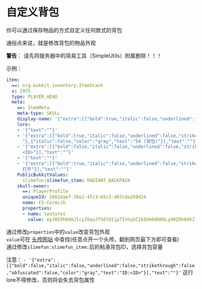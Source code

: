 # 自定义背包

你可以通过保存物品的方式自定义任何款式的背包

通俗点来说，就是修改背包的物品外观

**警告**： 请先将服务器中的简易工具（SimpleUtils）附属删除！！！

示例：

```yaml
item:
  ==: org.bukkit.inventory.ItemStack
  v: 2975
  type: PLAYER_HEAD
  meta:
    ==: ItemMeta
    meta-type: SKULL
    display-name: '{"extra":[{"bold":true,"italic":false,"underlined":false,"strikethrough":false,"obfuscated":false,"color":"dark_gray","text":"示例背包"}],"text":""}'
    lore:
    - '{"text":""}'
    - '{"extra":[{"bold":true,"italic":false,"underlined":false,"strikethrough":false,"obfuscated":false,"color":"gray","text":"容量:
      "},{"italic":false,"color":"gray","text":"54 (背包)"}],"text":""}'
    - '{"extra":[{"bold":false,"italic":false,"underlined":false,"strikethrough":false,"obfuscated":false,"color":"gray","text":"ID:
      <ID>"}],"text":""}'
    - '{"text":""}'
    - '{"extra":[{"bold":true,"italic":false,"underlined":false,"strikethrough":false,"obfuscated":false,"color":"gray","text":"右键"},{"bold":true,"italic":false,"color":"gray","text":"
      打开"}],"text":""}'
    PublicBukkitValues:
      slimefun:slimefun_item: RADIANT_BACKPACK
    skull-owner:
      ==: PlayerProfile
      uniqueId: 2661dae7-26e2-4fc3-b5c3-d07cda269d24
      name: CS-CoreLib
      properties:
      - name: textures
        value: eyJ0ZXh0dXJlcyI6eyJTS0lOIjp7InVybCI6Imh0dHA6Ly90ZXh0dXJlcy5taW5lY3JhZnQubmV0L3RleHR1cmUvNmMwNWYwNjlhYjkyYWU1ZTEwOWNhMDRlZDdhZGRlMDFlZDQ4MDIxMDc5ZWVjMTYyYjU4M2UzYTc3NGVlYjZhMiJ9fX0=
```

通过修改`properties`中的`value`改变背包外观  
`value`可在 [头颅网站](https://minecraft-heads.com/custom-heads) 中查找(任意点开一个头颅，翻到网页最下方即可查看)  
通过修改`slimefun:slimefun_item:`后的粘液背包ID，选择背包容量

注意：
`- '{"extra":[{"bold":false,"italic":false,"underlined":false,"strikethrough":false,"obfuscated":false,"color":"gray","text":"ID:<ID>"}],"text":""}'`
这行lore不得修改，否则将会失去背包属性
